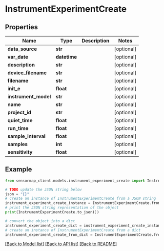 # InstrumentExperimentCreate


## Properties

Name | Type | Description | Notes
------------ | ------------- | ------------- | -------------
**data_source** | **str** |  | [optional] 
**var_date** | **datetime** |  | [optional] 
**description** | **str** |  | [optional] 
**device_filename** | **str** |  | [optional] 
**filename** | **str** |  | [optional] 
**init_e** | **float** |  | [optional] 
**instrument_model** | **str** |  | [optional] 
**name** | **str** |  | [optional] 
**project_id** | **str** |  | [optional] 
**quiet_time** | **float** |  | [optional] 
**run_time** | **float** |  | [optional] 
**sample_interval** | **float** |  | [optional] 
**samples** | **int** |  | [optional] 
**sensitivity** | **float** |  | [optional] 

## Example

```python
from sensormap_client.models.instrument_experiment_create import InstrumentExperimentCreate

# TODO update the JSON string below
json = "{}"
# create an instance of InstrumentExperimentCreate from a JSON string
instrument_experiment_create_instance = InstrumentExperimentCreate.from_json(json)
# print the JSON string representation of the object
print(InstrumentExperimentCreate.to_json())

# convert the object into a dict
instrument_experiment_create_dict = instrument_experiment_create_instance.to_dict()
# create an instance of InstrumentExperimentCreate from a dict
instrument_experiment_create_from_dict = InstrumentExperimentCreate.from_dict(instrument_experiment_create_dict)
```
[[Back to Model list]](../README.md#documentation-for-models) [[Back to API list]](../README.md#documentation-for-api-endpoints) [[Back to README]](../README.md)


